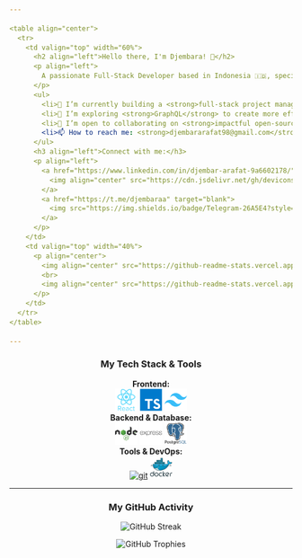 ```yaml
---

<table align="center">
  <tr>
    <td valign="top" width="60%">
      <h2 align="left">Hello there, I'm Djembara! 👋</h2>
      <p align="left">
        A passionate Full-Stack Developer based in Indonesia 🇮🇩, specializing in the <strong>PERN (PostgreSQL, Express.js, React, Node.js)</strong> stack. I enjoy building robust, scalable, and intuitive web applications from front to back.
      </p>
      <ul>
        <li>🔭 I’m currently building a <strong>full-stack project management tool</strong>.</li>
        <li>🌱 I’m exploring <strong>GraphQL</strong> to create more efficient APIs.</li>
        <li>👯 I’m open to collaborating on <strong>impactful open-source projects</strong>.</li>
        <li>📫 How to reach me: <strong>djembararafat98@gmail.com</strong></li>
      </ul>
      <h3 align="left">Connect with me:</h3>
      <p align="left">
        <a href="https://www.linkedin.com/in/djembar-arafat-9a6602178/" target="blank">
          <img align="center" src="https://cdn.jsdelivr.net/gh/devicons/devicon/icons/linkedin/linkedin-plain.svg" alt="djembar-arafat" height="30" width="40" />
        </a>
        <a href="https://t.me/djembaraa" target="blank">
          <img src="https://img.shields.io/badge/Telegram-26A5E4?style=for-the-badge&logo=telegram&logoColor=white" alt="djembaraa"/>
        </a>
      </p>
    </td>
    <td valign="top" width="40%">
      <p align="center">
        <img align="center" src="https://github-readme-stats.vercel.app/api?username=djembaraa&show_icons=true&locale=en&theme=tokyonight&hide_border=true&card_width=400" alt="djembaraa" />
        <br>
        <img align="center" src="https://github-readme-stats.vercel.app/api/top-langs?username=djembaraa&layout=compact&locale=en&theme=tokyonight&hide_border=true&card_width=400" alt="djembaraa" />
      </p>
    </td>
  </tr>
</table>

---
```


<h3 align="center">My Tech Stack & Tools</h3>
<p align="center">
  <strong>Frontend:</strong><br>
  <a href="https://reactjs.org/" target="_blank" rel="noreferrer"><img src="https://raw.githubusercontent.com/devicons/devicon/master/icons/react/react-original-wordmark.svg" alt="react" width="40" height="40"/></a>
  <a href="https://www.typescriptlang.org/" target="_blank" rel="noreferrer"><img src="https://raw.githubusercontent.com/devicons/devicon/master/icons/typescript/typescript-original.svg" alt="typescript" width="40" height="40"/></a>
  <a href="https://tailwindcss.com/" target="_blank" rel="noreferrer"><img src="https://raw.githubusercontent.com/devicons/devicon/master/icons/tailwindcss/tailwindcss-original.svg" alt="tailwindcss" width="40" height="40"/></a>
  <br>
  <strong>Backend & Database:</strong><br>
  <a href="https://nodejs.org" target="_blank" rel="noreferrer"><img src="https://raw.githubusercontent.com/devicons/devicon/master/icons/nodejs/nodejs-original-wordmark.svg" alt="nodejs" width="40" height="40"/></a>
  <a href="https://expressjs.com" target="_blank" rel="noreferrer"><img src="https://raw.githubusercontent.com/devicons/devicon/master/icons/express/express-original-wordmark.svg" alt="express" width="40" height="40"/></a>
  <a href="https://www.postgresql.org" target="_blank" rel="noreferrer"><img src="https://raw.githubusercontent.com/devicons/devicon/master/icons/postgresql/postgresql-original-wordmark.svg" alt="postgresql" width="40" height="40"/></a>
  <br>
  <strong>Tools & DevOps:</strong><br>
  <a href="https://git-scm.com/" target="_blank" rel="noreferrer"><img src="https://www.vectorlogo.zone/logos/git-scm/git-scm-icon.svg" alt="git" width="40" height="40"/></a>
  <a href="https://www.docker.com/" target="_blank" rel="noreferrer"><img src="https://raw.githubusercontent.com/devicons/devicon/master/icons/docker/docker-original-wordmark.svg" alt="docker" width="40" height="40"/></a>
</p>

---

<h3 align="center">My GitHub Activity</h3>
<p align="center">
  <img src="https://streak-stats.demolab.com?user=djembaraa&theme=tokyonight&hide_border=true" alt="GitHub Streak" />
</p>
<p align="center">
  <img src="https://github-profile-trophy.vercel.app/?username=djembaraa&theme=tokyonight&row=1&column=6&margin-w=15&margin-h=15" alt="GitHub Trophies" />
</p>
